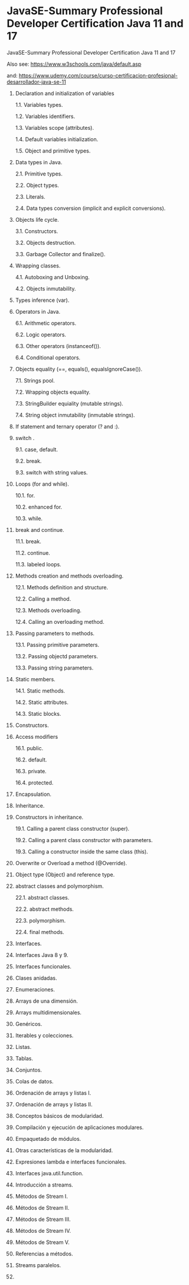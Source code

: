 # JavaSE-Summary Professional Developer Certification Java 11 and 17
JavaSE-Summary Professional Developer Certification Java 11 and 17

Also see: https://www.w3schools.com/java/default.asp

and: https://www.udemy.com/course/curso-certificacion-profesional-desarrollador-java-se-11

1. Declaration and initialization of variables
   
   1.1. Variables types.
   
   1.2. Variables identifiers.
   
   1.3. Variables scope (attributes).
   
   1.4. Default variables initialization.
   
   1.5. Object and primitive types.
   
2. Data types in Java.
   
   2.1. Primitive types.
   
   2.2. Object types.
   
   2.3. Literals.
   
   2.4. Data types conversion (implicit and explicit conversions).
   
3. Objects life cycle.
   
   3.1. Constructors.
   
   3.2. Objects destruction.
   
   3.3. Garbage Collector and finalize().

4. Wrapping classes.

   4.1. Autoboxing and Unboxing.

   4.2. Objects inmutability.

5. Types inference (var).

6. Operators in Java.

   6.1. Arithmetic operators. 

   6.2. Logic operators.

   6.3. Other operators (instanceof()).

   6.4. Conditional operators.

7. Objects equality (==, equals(), equalsIgnoreCase()).

   7.1. Strings pool.

   7.2. Wrapping objects equality.

   7.3. StringBuilder equiality (mutable strings).

   7.4. String object inmutability (inmutable strings).

8. If statement and ternary operator (? and :).

9. switch .

   9.1. case, default.

   9.2. break.

   9.3. switch with string values.
   
10. Loops (for and while).

    10.1. for. 

    10.2. enhanced for.

    10.3. while.

11. break and continue.

    11.1. break.

    11.2. continue.

    11.3. labeled loops.

12. Methods creation and methods overloading.

    12.1. Methods definition and structure.

    12.2. Calling a method.

    12.3. Methods overloading.

    12.4. Calling an overloading method.

13. Passing parameters to methods.

    13.1. Passing primitive parameters.

    13.2. Passing objectd parameters.

    13.3. Passing string parameters.

14. Static members.

    14.1. Static methods.

    14.2. Static attributes.

    14.3. Static blocks.

15. Constructors.


16. Access modifiers

    16.1. public.

    16.2. default.

    16.3. private.

    16.4. protected.

17. Encapsulation.

18. Inheritance.

19. Constructors in inheritance.

    19.1. Calling a parent class constructor (super).

    19.2. Calling a parent class constructor with parameters.

    19.3. Calling a constructor inside the same class (this).

20. Overwrite or Overload a method (@Override).

21. Object type (Object) and reference type.

22. abstract classes and polymorphism.

    22.1. abstract classes.

    22.2. abstract methods.

    22.3. polymorphism.

    22.4. final methods.

23. Interfaces.
    
25. Interfaces Java 8 y 9.
    
26. Interfaces funcionales.

27. Clases anidadas.

28. Enumeraciones.

29. Arrays de una dimensión.

30. Arrays multidimensionales.

31. Genéricos.

32. Iterables y colecciones.

33. Listas.

34. Tablas.

35. Conjuntos.

36. Colas de datos.

37. Ordenación de arrays y listas I.

38. Ordenación de arrays y listas II.

39. Conceptos básicos de modularidad.

40. Compilación y ejecución de aplicaciones modulares.

41. Empaquetado de módulos.

42. Otras características de la modularidad.

43. Expresiones lambda e interfaces funcionales.

44. Interfaces java.util.function.

45. Introducción a streams.

46. Métodos de Stream I.

47. Métodos de Stream II.

48. Métodos de Stream III.

49. Métodos de Stream IV.

50. Métodos de Stream V.

51. Referencias a métodos.

52. Streams paralelos.

53.  
    
